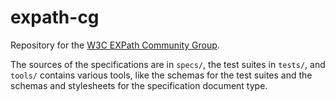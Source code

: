 expath-cg
=========

Repository for the [W3C EXPath Community Group](http://w3.org/community/expath/).

The sources of the specifications are in `specs/`, the test suites in
`tests/`, and `tools/` contains various tools, like the schemas for
the test suites and the schemas and stylesheets for the specification
document type.
